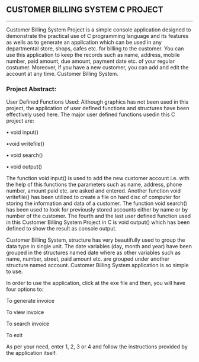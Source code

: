## CUSTOMER BILLING SYSTEM C PROJECT ##
---------------------------------------------------------------

Customer Billing System Project is a simple console application designed to demonstrate the practical use of C programming language and its features as wells as to generate an application which can be used in any departmental store, shops, cafes etc. for billing to the customer. You can use this application to keep the records such as name, address, mobile number, paid amount, due amount, payment date etc. of your regular costumer. Moreover, if you have a new customer, you can add and edit the account at any time. Customer Billing System.

### Project Abstract: ###

User Defined Functions Used: Although graphics has not been used in this project, the application of user defined functions and structures have been effectively used here. The major user defined functions usedin this C project are:

• void input()

•void writefile()

• void search()

• void output()

The function void input() is used to add the new customer account i.e. with the help of this functions the parameters such as name, address, phone number, amount paid etc. are asked and entered. Another function void writefile() has been utilized to create a file on hard disc of computer for storing the information and data of a customer. The function void search() has been used to look for previously stored accounts either by name or by number of the customer. The fourth and the last user defined function used in this Customer Billing System Project in C is void output() which has been defined to show the result as console output.

Customer Billing System, structure has very beautifully used to group the data type in single unit. The date variables (day, month and year) have been grouped in the structures named date where as other variables such as name, number, street, paid amount etc. are grouped under another structure named account. Customer Billing System application is so simple to use.

In order to use the application, click at the exe file and then, you will have four options to:

To generate invoice

To view invoice

To search invoice

To exit

As per your need, enter 1, 2, 3 or 4 and follow the instructions provided by the application itself.
